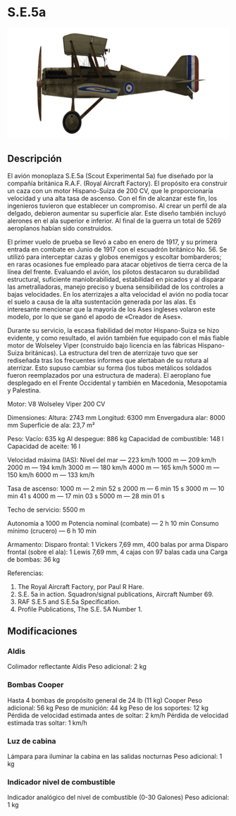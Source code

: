 # S.E.5a

![se5a](../images/se5a.png)

## Descripción

El avión monoplaza S.E.5a (Scout Experimental 5a) fue diseñado por la compañía británica R.A.F. (Royal Aircraft Factory). El propósito era construir un caza con un motor Hispano-Suiza de 200 CV, que le proporcionaría velocidad y una alta tasa de ascenso. Con el fin de alcanzar este fin, los ingenieros tuvieron que establecer un compromiso. Al crear un perfil de ala delgado, debieron aumentar su superficie alar. Este diseño también incluyó alerones en el ala superior e inferior. Al final de la guerra un total de 5269 aeroplanos habían sido construidos.

El primer vuelo de prueba se llevó a cabo en enero de 1917, y su primera entrada en combate en Junio de 1917 con el escuadrón británico No. 56. Se utilizó para interceptar cazas y globos enemigos y escoltar bombarderos; en raras ocasiones fue empleado para atacar objetivos de tierra cerca de la línea del frente. Evaluando el avión, los pilotos destacaron su durabilidad estructural, suficiente maniobrabilidad, estabilidad en picados y al disparar las ametralladoras, manejo preciso y buena sensibilidad de los controles a bajas velocidades. En los aterrizajes a alta velocidad el avión no podía tocar el suelo a causa de la alta sustentación generada por las alas. Es interesante mencionar que la mayoría de los Ases ingleses volaron este modelo, por lo que se ganó el apodo de «Creador de Ases».

Durante su servicio, la escasa fiabilidad del motor Hispano-Suiza se hizo evidente, y como resultado, el avión también fue equipado con el más fiable motor de Wolseley Viper (construido bajo licencia en las fábricas Hispano-Suiza británicas). La estructura del tren de aterrizaje tuvo que ser rediseñada tras los frecuentes informes que alertaban de su rotura al aterrizar. Esto supuso cambiar su forma (los tubos metálicos soldados fueron reemplazados por una estructura de madera). El aeroplano fue desplegado en el Frente Occidental y también en Macedonia, Mesopotamia y Palestina. 


Motor:
V8 Wolseley Viper 200 CV

Dimensiones:
Altura: 2743 mm
Longitud: 6300 mm
Envergadura alar: 8000 mm
Superficie de ala: 23,7 m²

Peso:
Vacío: 635 kg
Al despegue: 886 kg
Capacidad de combustible: 148 l
Capacidad de aceite: 16 l

Velocidad máxima (IAS):
Nivel del mar — 223 km/h
1000 m — 209 km/h
2000 m — 194 km/h
3000 m — 180 km/h
4000 m — 165 km/h
5000 m — 150 km/h
6000 m — 133 km/h

Tasa de ascenso:
1000 m —  2 min 52 s
2000 m —  6 min 15 s
3000 m — 10 min 41 s
4000 m — 17 min 03 s
5000 m — 28 min 01 s

Techo de servicio: 5500 m

Autonomía a 1000 m
Potencia nominal (combate) — 2 h 10 min
Consumo mínimo (crucero) — 6 h 10 min

Armamento:
Disparo frontal: 1 Vickers 7,69 mm, 400 balas por arma
Disparo frontal (sobre el ala): 1 Lewis 7,69 mm, 4 cajas con 97 balas cada una
Carga de bombas: 36 kg

Referencias:
1) The Royal Aircraft Factory, por Paul R Hare.
2) S.E. 5a in action. Squadron/signal publications, Aircraft Number 69.
3) RAF S.E.5 and S.E.5a Specification.
4) Profile Publications, The S.E. 5A Number 1.

## Modificaciones

### Aldis

Colimador reflectante Aldis
Peso adicional: 2 kg

### Bombas Cooper

Hasta 4 bombas de propósito general de 24 lb (11 kg) Cooper
Peso adicional: 56 kg
Peso de munición: 44 kg
Peso de los soportes: 12 kg
Pérdida de velocidad estimada antes de soltar: 2 km/h
Pérdida de velocidad estimada tras soltar: 1 km/h

### Luz de cabina

Lámpara para iluminar la cabina en las salidas nocturnas
Peso adicional: 1 kg

### Indicador nivel de combustible

Indicador analógico del nivel de combustible (0-30 Galones)
Peso adicional: 1 kg
